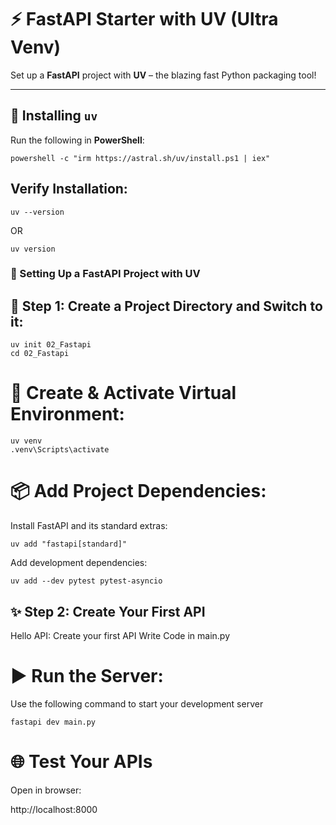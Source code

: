# ⚡️ FastAPI Starter with UV (Ultra Venv)

Set up a **FastAPI** project with **UV** – the blazing fast Python packaging tool!

---

## 🔧 Installing `uv`

Run the following in **PowerShell**:

```
powershell -c "irm https://astral.sh/uv/install.ps1 | iex"
```

## Verify Installation:

```
uv --version
```
OR
```
uv version
```


### 🚀 Setting Up a FastAPI Project with UV

## 📁 Step 1: Create a Project Directory and Switch to it:
```
uv init 02_Fastapi
cd 02_Fastapi
```

# 🧪 Create & Activate Virtual Environment:
```
uv venv
.venv\Scripts\activate
```

# 📦 Add Project Dependencies:

Install FastAPI and its standard extras:
```
uv add "fastapi[standard]"
```

Add development dependencies:
```
uv add --dev pytest pytest-asyncio
```

## ✨ Step 2: Create Your First API

Hello API: Create your first API
Write Code in main.py


# ▶️ Run the Server:
Use the following command to start your development server
```
fastapi dev main.py
```

# 🌐 Test Your APIs
Open in browser:

http://localhost:8000
